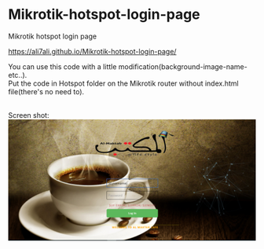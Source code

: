 # Mikrotik-hotspot-login-page
Mikrotik hotspot login page

https://ali7ali.github.io/Mikrotik-hotspot-login-page/

You can use this code with a little modification(background-image-name-etc..).
<BR>Put the code in Hotspot folder on the Mikrotik router without index.html file(there's no need to).

<BR>Screen shot:
<BR><img src=hotspot.png/>
